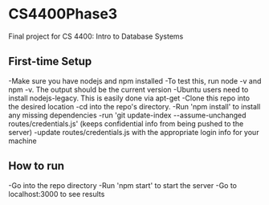 # CS4400Phase3
Final project for CS 4400: Intro to Database Systems

## First-time Setup
-Make sure you have nodejs and npm installed
  -To test this, run node -v and npm -v.  The output should be the current version
  -Ubuntu users need to install nodejs-legacy.  This is easily done via apt-get
-Clone this repo into the desired location
-cd into the repo's directory.
-Run 'npm install' to install any missing dependencies
-run 'git update-index --assume-unchanged routes/credentials.js' (keeps confidential info from being pushed to the server)
-update routes/credentials.js with the appropriate login info for your machine

## How to run
-Go into the repo directory
-Run 'npm start' to start the server
-Go to localhost:3000 to see results